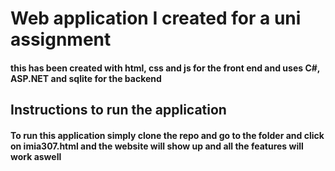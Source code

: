 # Web application I created for a uni assignment

#### this has been created with html, css and js for the front end and uses C#, ASP.NET and sqlite for the backend

## Instructions to run the application

#### To run this application simply clone the repo and go to the folder and click on imia307.html and the website will show up and all the features will work aswell

